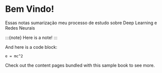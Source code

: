 # Bem Vindo!

Essas notas sumarização meu processo de estudo sobre Deep Learning e Redes Neurais

:::{note}
Here is a note!
:::

And here is a code block:

```
e = mc^2
```

Check out the content pages bundled with this sample book to see more.
